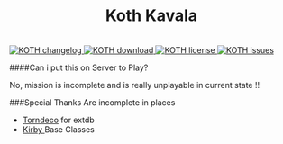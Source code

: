 <p align="center">
  <h1 align="center">Koth Kavala</h3><br />
  <a href="https://github.com/BAROD/Koth_Kavala">
    <img src="http://img.shields.io/badge/Version-0.1-green.svg?style=flat" alt="KOTH changelog">
  </a>
    <a href="https://github.com/BAROD/Koth_Kavala/issues">
    <img src="http://img.shields.io/badge/Download-1_MB-blue.svg?style=flat" alt="KOTH download">
  </a>
    <a href="#license">
    <img src=http://img.shields.io/badge/NonCommercial-NoDerivatives%204.0%20International-red.svg?style=flat" alt="KOTH license">
  </a>
  </a>
    <a href="https://github.com/BAROD/Koth_Kavala/issues">
    <img src="http://img.shields.io/github/issues/BAROD/Koth_Kavala.svg?label=Issues&style=flat" alt="KOTH issues">
  </a>
  
</p>

####Can i put this on Server to Play?

No, mission is incomplete and is really unplayable in current state !!


###Special Thanks
Are incomplete in places

* [Torndeco](https://github.com/Torndeco) for extdb
* [Kirby ]() Base Classes
